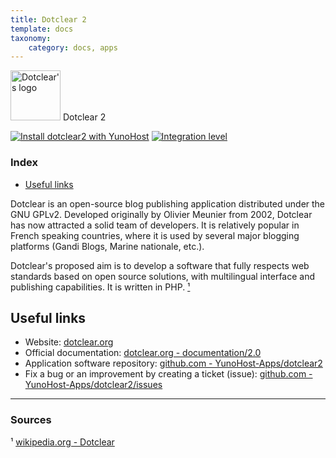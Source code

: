 ```yaml
---
title: Dotclear 2
template: docs
taxonomy:
    category: docs, apps
---
```


<img src="/images/dotclear_logo.png" width="80px" alt="Dotclear's logo"> Dotclear 2

[![Install dotclear2 with YunoHost](https://install-app.yunohost.org/install-with-yunohost.png)](https://install-app.yunohost.org/?app=dotclear2) [![Integration level](https://dash.yunohost.org/integration/dotclear2.svg)](https://dash.yunohost.org/appci/app/dotclear2)

### Index

- [Useful links](#useful-links)

Dotclear is an open-source blog publishing application distributed under the GNU GPLv2. Developed originally by Olivier Meunier from 2002, Dotclear has now attracted a solid team of developers. It is relatively popular in French speaking countries, where it is used by several major blogging platforms (Gandi Blogs, Marine nationale, etc.).

Dotclear's proposed aim is to develop a software that fully respects web standards based on open source solutions, with multilingual interface and publishing capabilities. It is written in PHP. [¹](#sources)

## Useful links

+ Website: [dotclear.org](https://dotclear.org/)
+ Official documentation: [dotclear.org - documentation/2.0](https://dotclear.org/documentation/2.0)
+ Application software repository: [github.com - YunoHost-Apps/dotclear2](https://github.com/YunoHost-Apps/dotclear2_ynh)
+ Fix a bug or an improvement by creating a ticket (issue): [github.com - YunoHost-Apps/dotclear2/issues](https://github.com/YunoHost-Apps/dotclear2_ynh/issues)

-----

### Sources

¹ [wikipedia.org - Dotclear](https://en.wikipedia.org/wiki/Dotclear)
